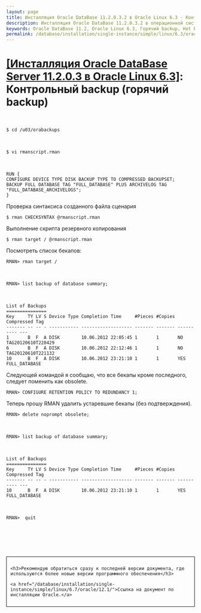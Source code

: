 ```yaml
---
layout: page
title: Инсталляция Oracle DataBase 11.2.0.3.2 в Oracle Linux 6.3 - Контрольный backup (горячий backup)
description: Инсталляция Oracle DataBase 11.2.0.3.2 в операционной системе Oracle Linux 6.3 - Контрольный backup (горячий backup)
keywords: Oracle DataBase 11.2, Oracle Linux 6.3, Горячий backup, Hot backup
permalink: /database/installation/single-instance/simple/linux/6.3/oracle/11.2/oracle-final-hot-backup/
---
```


# <a href="/database/installation/single-instance/simple/linux/6.3/oracle/11.2/">[Инсталляция Oracle DataBase Server 11.2.0.3 в Oracle Linux 6.3]</a>: Контрольный backup (горячий backup)

<br/>

    $ cd /u03/orabackups

<br/>

    $ vi rmanscript.rman

<br/>

    RUN {
    CONFIGURE DEVICE TYPE DISK BACKUP TYPE TO COMPRESSED BACKUPSET;
    BACKUP FULL DATABASE TAG "FULL_DATABASE" PLUS ARCHIVELOG TAG "FULL_DATABASE_ARCHIVELOGS";
    }

Проверка синтаксиса созданного файла сценария

    $ rman CHECKSYNTAX @rmanscript.rman

Выполнение скрипта резервного копирования

    $ rman target / @rmanscript.rman

Посмотреть список бекапов:

    RMAN> rman target /

<br/>

    RMAN> list backup of database summary;

<br/>

    List of Backups
    ===============
    Key     TY LV S Device Type Completion Time     #Pieces #Copies Compressed Tag
    ------- -- -- - ----------- ------------------- ------- ------- ---------- ---
    1       B  F  A DISK        10.06.2012 22:05:45 1       1       NO         TAG20120610T220429
    6       B  F  A DISK        10.06.2012 22:12:46 1       1       NO         TAG20120610T221132
    10      B  F  A DISK        10.06.2012 23:21:10 1       1       YES        FULL_DATABASE

Следующей командой я сообщаю, что все бекапы кроме последного, следует поменить как obsolete.

    RMAN> CONFIGURE RETENTION POLICY TO REDUNDANCY 1;

Теперь прошу RMAN удалить устаревшие бекапы (без подтверждения).

    RMAN> delete noprompt obsolete;

<br/>

    RMAN> list backup of database summary;

<br/>

    List of Backups
    ===============
    Key     TY LV S Device Type Completion Time     #Pieces #Copies Compressed Tag
    ------- -- -- - ----------- ------------------- ------- ------- ---------- ---
    10      B  F  A DISK        10.06.2012 23:21:10 1       1       YES        FULL_DATABASE

<br/>

    RMAN>  quit

<br/><br/>
<br/><br/>

<div style="padding:10px; border:thin solid black;">

    <h3>Рекомендую обратиться сразу к последней версии документа, где используются более новые версии программного обеспечения</h3>

    <a href="/database/installation/single-instance/simple/linux/6.7/oracle/12.1/">Ссылка на документ по инсталляции Oracle.</a>

</div>
